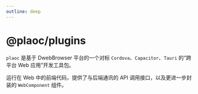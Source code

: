 ```yaml
---
outline: deep
---
```


# @plaoc/plugins

<Badges name="@plaoc/plugins" />
<Platform supports="iOS,Android,MacOS,Windows" />

`plaoc` 是基于 DwebBrowser 平台的一个对标 `Cordova`、`Capacitor`、`Tauri` 的“跨平台 Web 应用”开发工具包。

运行在 Web 中的前端代码，提供了与后端通讯的 API 调用接口，以及更进一步封装的 `WebComponent` 组件。
